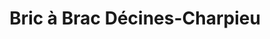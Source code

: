 ---
title: "Bric à Brac Décines-Charpieu"
url: /decines-charpieu/bric-a-brac-decines-charpieu/
shop: Gebrauchtwaren
---